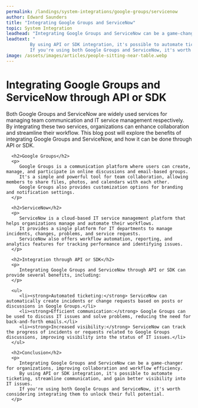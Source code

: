 ```yaml
---
permalink: /landings/system-integrations/google-groups/servicenow
author: Edward Saunders
title: "Integrating Google Groups and ServiceNow"
topic: System Integration
leadhead: "Integrating Google Groups and ServiceNow can be a game-changer for organizations, improving collaboration and workflow efficiency"
leadtext: "
         By using API or SDK integration, it's possible to automate ticketing, streamline communication, and gain better visibility into IT issues. 
         If you're using both Google Groups and ServiceNow, it's worth considering integrating them to unlock their full potential."
image: /assets/images/articles/people-sitting-near-table.webp
---
```

<div class="arttext">      <h1>Integrating Google Groups and ServiceNow through API or SDK</h1>
      <p>
         Both Google Groups and ServiceNow are widely used services for managing team communication and IT service management respectively. 
         By integrating these two services, organizations can enhance collaboration and streamline their workflow. 
         This blog post will explore the benefits of integrating Google Groups and ServiceNow, and how it can be done through API or SDK.
      </p>

      <h2>Google Groups</h2>
      <p>
         Google Groups is a communication platform where users can create, manage, and participate in online discussions and email-based groups. 
         It's a simple and powerful tool for team collaboration, allowing members to share files, photos, and calendars with each other. 
         Google Groups also provides customization options for branding and notification settings.
      </p>

      <h2>ServiceNow</h2>
      <p>
         ServiceNow is a cloud-based IT service management platform that helps organizations manage and automate their workflows. 
         It provides a single platform for IT departments to manage incidents, changes, problems, and service requests. 
         ServiceNow also offers workflow automation, reporting, and analytics features for tracking performance and identifying issues.
      </p>

      <h2>Integration through API or SDK</h2>
      <p>
         Integrating Google Groups and ServiceNow through API or SDK can provide several benefits, including:
      </p>

      <ul>
         <li><strong>Automated ticketing:</strong> ServiceNow can automatically create incidents or change requests based on posts or discussions in Google Groups.</li>
         <li><strong>Efficient communication:</strong> Google Groups can be used to discuss IT issues and solve problems, reducing the need for back-and-forth emails.</li>
         <li><strong>Increased visibility:</strong> ServiceNow can track the progress of incidents or requests related to Google Groups discussions, improving visibility into the status of IT issues.</li>
      </ul>

      <h2>Conclusion</h2>
      <p>
         Integrating Google Groups and ServiceNow can be a game-changer for organizations, improving collaboration and workflow efficiency. 
         By using API or SDK integration, it's possible to automate ticketing, streamline communication, and gain better visibility into IT issues. 
         If you're using both Google Groups and ServiceNow, it's worth considering integrating them to unlock their full potential. 
      </p>
</div>